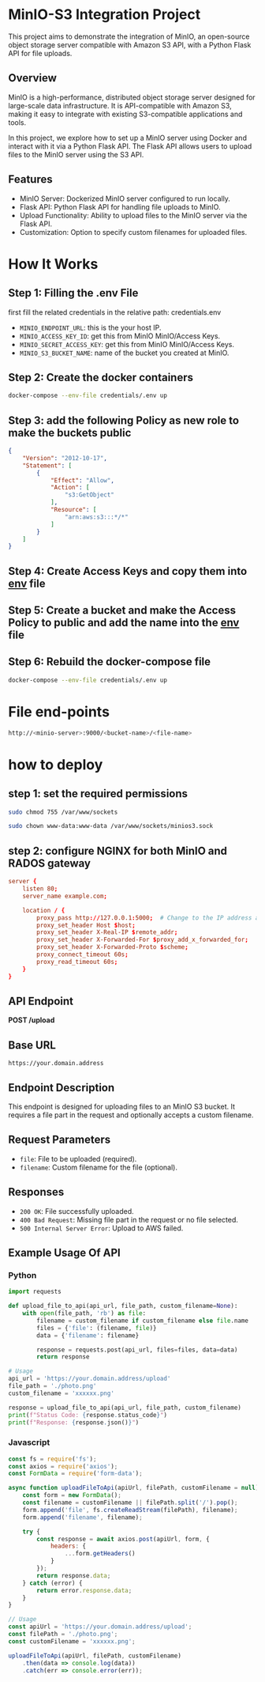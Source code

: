# MinIO-S3 Integration Project
This project aims to demonstrate the integration of MinIO, an open-source object storage server compatible with Amazon S3 API, with a Python Flask API for file uploads.


## Overview

MinIO is a high-performance, distributed object storage server designed for large-scale data infrastructure. It is API-compatible with Amazon S3, making it easy to integrate with existing S3-compatible applications and tools.

In this project, we explore how to set up a MinIO server using Docker and interact with it via a Python Flask API. The Flask API allows users to upload files to the MinIO server using the S3 API.

## Features
- MinIO Server: Dockerized MinIO server configured to run locally.
- Flask API: Python Flask API for handling file uploads to MinIO.
- Upload Functionality: Ability to upload files to the MinIO server via the Flask API.
- Customization: Option to specify custom filenames for uploaded files.

# How It Works
## Step 1: Filling the .env File

first fill the related credentials in the relative path:
credentials\.env
- `MINIO_ENDPOINT_URL`: this is the your host IP.
- `MINIO_ACCESS_KEY_ID`: get this from MinIO MinIO/Access Keys.
- `MINIO_SECRET_ACCESS_KEY`: get this from MinIO MinIO/Access Keys.
- `MINIO_S3_BUCKET_NAME`: name of the bucket you created at MinIO.



## Step 2: Create the docker containers

```sh
docker-compose --env-file credentials/.env up

```
## Step 3: add the following Policy as new role to make the buckets public  
```JSON
{
    "Version": "2012-10-17",
    "Statement": [
        {
            "Effect": "Allow",
            "Action": [
                "s3:GetObject"
            ],
            "Resource": [
                "arn:aws:s3:::*/*"
            ]
        }
    ]
}
```

## Step 4: Create Access Keys and copy them into [env](./credentials/.env) file


## Step 5: Create a bucket and make the Access Policy to public and add the name into the [env](./credentials/.env) file


## Step 6: Rebuild the docker-compose file 
```sh
docker-compose --env-file credentials/.env up

```
# File end-points
```sh
http://<minio-server>:9000/<bucket-name>/<file-name>
```
# how to deploy

## step 1: set the required permissions
```sh
sudo chmod 755 /var/www/sockets
```
```sh
sudo chown www-data:www-data /var/www/sockets/minios3.sock
```

## step 2: configure NGINX for both MinIO and RADOS gateway

```conf
server {
    listen 80;
    server_name example.com;

    location / {
        proxy_pass http://127.0.0.1:5000;  # Change to the IP address and port of your Gunicorn server
        proxy_set_header Host $host;
        proxy_set_header X-Real-IP $remote_addr;
        proxy_set_header X-Forwarded-For $proxy_add_x_forwarded_for;
        proxy_set_header X-Forwarded-Proto $scheme;
        proxy_connect_timeout 60s;
        proxy_read_timeout 60s;
    }
}

```

## API Endpoint

**POST /upload**

## Base URL

```
https://your.domain.address
```


## Endpoint Description

This endpoint is designed for uploading files to an MinIO S3 bucket. It requires a file part in the request and optionally accepts a custom filename.

## Request Parameters

- `file`: File to be uploaded (required).
- `filename`: Custom filename for the file (optional).

## Responses

- `200 OK`: File successfully uploaded.
- `400 Bad Request`: Missing file part in the request or no file selected.
- `500 Internal Server Error`: Upload to AWS failed.

## Example Usage Of API 

### Python

```python
import requests

def upload_file_to_api(api_url, file_path, custom_filename=None):
    with open(file_path, 'rb') as file:
        filename = custom_filename if custom_filename else file.name
        files = {'file': (filename, file)}
        data = {'filename': filename}

        response = requests.post(api_url, files=files, data=data)
        return response

# Usage
api_url = 'https://your.domain.address/upload'
file_path = './photo.png'
custom_filename = 'xxxxxx.png'

response = upload_file_to_api(api_url, file_path, custom_filename)
print(f"Status Code: {response.status_code}")
print(f"Response: {response.json()}")
```

### Javascript
```javascript
const fs = require('fs');
const axios = require('axios');
const FormData = require('form-data');

async function uploadFileToApi(apiUrl, filePath, customFilename = null) {
    const form = new FormData();
    const filename = customFilename || filePath.split('/').pop();
    form.append('file', fs.createReadStream(filePath), filename);
    form.append('filename', filename);

    try {
        const response = await axios.post(apiUrl, form, {
            headers: {
                ...form.getHeaders()
            }
        });
        return response.data;
    } catch (error) {
        return error.response.data;
    }
}

// Usage
const apiUrl = 'https://your.domain.address/upload';
const filePath = './photo.png';
const customFilename = 'xxxxxx.png';

uploadFileToApi(apiUrl, filePath, customFilename)
    .then(data => console.log(data))
    .catch(err => console.error(err));

```